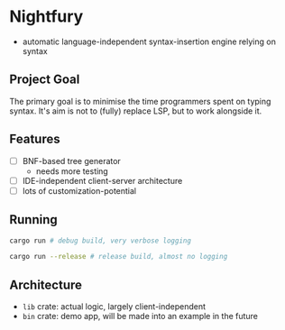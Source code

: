 # Nightfury

- automatic language-independent syntax-insertion engine relying on syntax

## Project Goal

The primary goal is to minimise the time programmers spent on typing syntax. It's aim is not to (fully) replace LSP, but to work alongside it.

## Features

- [ ] BNF-based tree generator
  - needs more testing
- [ ] IDE-independent client-server architecture
- [ ] lots of customization-potential

## Running

```sh
cargo run # debug build, very verbose logging
```

```sh
cargo run --release # release build, almost no logging
```

## Architecture

- `lib` crate: actual logic, largely client-independent
- `bin` crate: demo app, will be made into an example in the future
